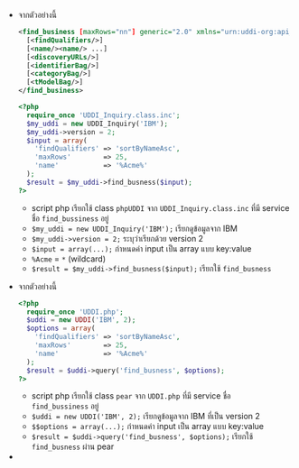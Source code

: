 - จากตัวอย่างนี้
  ```xml
  <find_business [maxRows="nn"] generic="2.0" xmlns="urn:uddi-org:api_v2">
    [<findQualifiers/>]
    [<name/><name/> ...]
    [<discoveryURLs/>]
    [<identifierBag/>]
    [<categoryBag/>]
    [<tModelBag/>]
  </find_business>
  ```
  
  ```php
  <?php  
    require_once 'UDDI_Inquiry.class.inc';
    $my_uddi = new UDDI_Inquiry('IBM');
    $my_uddi->version = 2;
    $input = array(
      'findQualifiers' => 'sortByNameAsc',
      'maxRows'        => 25,
      'name'           => '%Acme%'
    );
    $result = $my_uddi->find_busness($input);
  ?>
  ```
	- script php เรียกใช้ class `phpUDDI` จาก `UDDI_Inquiry.class.inc` ที่มี service ชื่อ `find_bussiness` อยู่
	- `$my_uddi = new UDDI_Inquiry('IBM');` เรียกดูข้อมูลจาก IBM
	- `$my_uddi->version = 2;` ระบุว่าเรียกด้วย version 2
	- `$input = array(...);` กำหนดค่า input เป็น array แบบ key:value
	- `%Acme` = `*` (wildcard)
	- `$result = $my_uddi->find_busness($input);` เรียกใช้ `find_busness`
- จากตัวอย่างนี้
  ```php
  <?php
    require_once 'UDDI.php';
    $uddi = new UDDI('IBM', 2);
    $options = array(
      'findQualifiers' => 'sortByNameAsc',
      'maxRows'        => 25,
      'name'           => '%Acme%'
    );
    $result = $uddi->query('find_busness', $options);
  ?>
  ```
	- script php เรียกใช้ class `pear` จาก `UDDI.php` ที่มี service ชื่อ `find_bussiness` อยู่
	- `$uddi = new UDDI('IBM', 2);` เรียกดูข้อมูลจาก IBM ที่เป็น version 2
	- `$$options = array(...);` กำหนดค่า input เป็น array แบบ key:value
	- `$result = $uddi->query('find_busness', $options);` เรียกใช้ `find_busness` ผ่าน pear
-